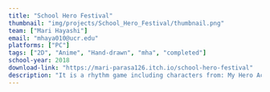 ```yaml
---
title: "School Hero Festival"
thumbnail: "img/projects/School_Hero_Festival/thumbnail.png"
team: ["Mari Hayashi"]
email: "mhaya010@ucr.edu"
platforms: ["PC"]
tags: ["2D", "Anime", "Hand-drawn", "mha", "completed"]
school-year: 2018
download-link: "https://mari-parasa126.itch.io/school-hero-festival"
description: "It is a rhythm game including characters from: My Hero Academia, Mob Psycho 100, Love Live!, Osomatsu san, Fate, Undertale, Toho Project"
---
```

